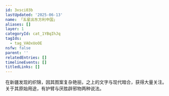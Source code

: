 ```yaml
---
id: 3xsci03b
lastUpdated: '2025-06-13'
name: 「五星出东方利中国」
aliases: []
layer: 1
categoryId: cat_1YBqIhJq
tagIds:
  - tag_VAOxUoOE
nsfw: false
parent: ''
relatedEntries: []
timelineEvents: []
titledLinks: []
---
```


在新疆发现的织锦，因其图案复杂艳丽，之上的文字与现代暗合，获得大量关注。关于其原始用途，有护臂与厌胜辟邪物两种说法。
